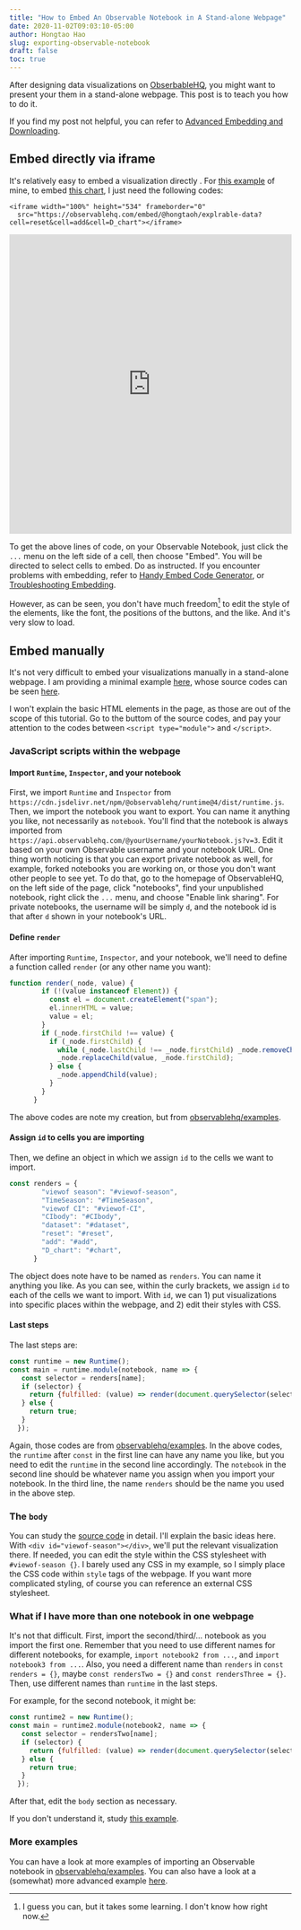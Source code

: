 ```yaml
---
title: "How to Embed An Observable Notebook in A Stand-alone Webpage"
date: 2020-11-02T09:03:10-05:00
author: Hongtao Hao
slug: exporting-observable-notebook
draft: false
toc: true
---
```

After designing data visualizations on [ObserbableHQ](https://observablehq.com), you might want to present your them in a stand-alone webpage. This post is to teach you how to do it. 

If you find my post not helpful, you can refer to [Advanced Embedding and Downloading](https://observablehq.com/@observablehq/downloading-and-embedding-notebooks). 

## Embed directly via iframe

It's relatively easy to embed a visualization directly . For [this example](https://observablehq.com/@hongtaoh/explrable-data) of mine, to embed [this chart](https://observablehq.com/@hongtaoh/explrable-data#D_chart), I just need the following codes:

```
<iframe width="100%" height="534" frameborder="0"
  src="https://observablehq.com/embed/@hongtaoh/explrable-data?cell=reset&cell=add&cell=D_chart"></iframe>
```

<iframe width="100%" height="534" frameborder="0"
  src="https://observablehq.com/embed/@hongtaoh/explrable-data?cell=reset&cell=add&cell=D_chart"></iframe>

To get the above lines of code, on your Observable Notebook, just click the `...` menu on the left side of a cell, then choose "Embed". You will be directed to select cells to embed. Do as instructed. If you encounter problems with embedding, refer to [Handy Embed Code Generator](https://observablehq.com/@jashkenas/handy-embed-code-generator), or [Troubleshooting Embedding](https://observablehq.com/@observablehq/troubleshooting-embedding).

However, as can be seen, you don't have much freedom[^1] to edit the style of the elements, like the font, the positions of the buttons, and the like. And it's very slow to load. 

## Embed manually

It's not very difficult to embed your visualizations manually in a stand-alone webpage. I am providing a minimal example [here](https://hongtaoh.com/d3/explrable-data/), whose source codes can be seen [here](https://github.com/hongtaoh/hongtaoh.github.io/blob/sources/static/d3/explrable-data/index.html).

I won't explain the basic HTML elements in the page, as those are out of the scope of this tutorial. Go to the buttom of the source codes, and pay your attention to the codes between `<script type="module">` and `</script>`. 

### JavaScript scripts within the webpage

#### Import `Runtime`, `Inspector`, and your notebook

First, we import `Runtime` and `Inspector` from `https://cdn.jsdelivr.net/npm/@observablehq/runtime@4/dist/runtime.js`. Then, we import the notebook you want to export. You can name it anything you like, not necessarily as `notebook`. You'll find that the notebook is always imported from `https://api.observablehq.com/@yourUsername/yourNotebook.js?v=3`. Edit it based on your own Observable username and your notebook URL. One thing worth noticing is that you can export private notebook as well, for example, forked notebooks you are working on, or those you don't want other people to see yet. To do that, go to the homepage of ObservableHQ, on the left side of the page, click "notebooks", find your unpublished notebook, right click the `...` menu, and choose "Enable link sharing". For private notebooks, the username will be simply `d`, and the notebook id is that after `d` shown in your notebook's URL. 

#### Define `render`

After importing `Runtime`, `Inspector`, and your notebook, we'll need to define a function called `render` (or any other name you want):

```js
function render(_node, value) {
        if (!(value instanceof Element)) {
          const el = document.createElement("span");
          el.innerHTML = value;
          value = el;
        }
        if (_node.firstChild !== value) {
          if (_node.firstChild) {
            while (_node.lastChild !== _node.firstChild) _node.removeChild(_node.lastChild);
            _node.replaceChild(value, _node.firstChild);
          } else {
            _node.appendChild(value);
          }
        }
      }
```

The above codes are note my creation, but from [observablehq/examples](https://github.com/observablehq/examples/blob/main/breakout/index.html).

#### Assign `id` to cells you are importing

Then, we define an object in which we assign `id` to the cells we want to import. 

```js
const renders = {
      	"viewof season": "#viewof-season",
        "TimeSeason": "#TimeSeason",
        "viewof CI": "#viewof-CI",
        "CIbody": "#CIbody",
        "dataset": "#dataset",
        "reset": "#reset",
        "add": "#add",
        "D_chart": "#chart",
      }
````

The object does note have to be named as `renders`. You can name it anything you like. As you can see, within the curly brackets, we assign `id` to each of the cells we want to import. With `id`, we can 1) put visualizations into specific places within the webpage, and 2) edit their styles with CSS. 

#### Last steps

The last steps are:

```js
const runtime = new Runtime();
const main = runtime.module(notebook, name => {
   const selector = renders[name];
   if (selector) {
     return {fulfilled: (value) => render(document.querySelector(selector), value)}
   } else {
     return true;
   }
  });
```

Again, those codes are from [observablehq/examples](https://github.com/observablehq/examples/blob/main/breakout/index.html). In the above codes, the `runtime` after `const` in the first line can have any name you like, but you need to edit the `runtime` in the second line accordingly. The `notebook` in the second line should be whatever name you assign when you import your notebook. In the third line, the name `renders` should be the name you used in the above step. 

### The `body` 

You can study the [source code](https://github.com/hongtaoh/hongtaoh.github.io/blob/sources/static/d3/explrable-data/index.html) in detail. I'll explain the basic ideas here. With `<div id="viewof-season"></div>`, we'll put the relevant visualization there. If needed, you can edit the style within the CSS stylesheet with `#viewof-season {}`. I barely used any CSS in my example, so I simply place the CSS code within `style` tags of the webpage. If you want more complicated styling, of course you can reference an external CSS stylesheet. 

### What if I have more than one notebook in one webpage

It's not that difficult. First, import the second/third/... notebook as you import the first one. Remember that you need to use different names for different notebooks, for example, `import notebook2 from ...`, and `import notebook3 from ...`. Also, you need a different name than `renders` in `const renders = {}`, maybe `const rendersTwo = {}` and `const rendersThree = {}`. Then, use different names than `runtime` in the last steps. 

For example, for the second notebook, it might be:

```js
const runtime2 = new Runtime();
const main = runtime2.module(notebook2, name => {
   const selector = rendersTwo[name];
   if (selector) {
     return {fulfilled: (value) => render(document.querySelector(selector), value)}
   } else {
     return true;
   }
  });
```

After that, edit the `body` section as necessary. 

If you don't understand it, study [this example](https://github.com/hongtaoh/covid19-dashboard).

### More examples

You can have a look at more examples of importing an Observable notebook in [observablehq/examples](https://github.com/observablehq/examples/blob/main/breakout/index.html). You can also have a look at a (somewhat) more advanced example [here](https://github.com/hongtaoh/covid19-dashboard). 

[^1]: I guess you can, but it takes some learning. I don't know how right now. 
